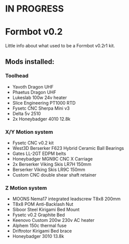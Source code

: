 # IN PROGRESS

# Formbot v0.2
Little info about what used to be a Formbot v0.2r1 kit.

## Mods installed:

### Toolhead
- Yavoth Dragon UHF
- Phaetus Dragon UHF
- Lukeslab 100w 24v heater
- Slice Engineering PT1000 RTD
- Fysetc CNC Sherpa Mini v3
- Delta 5v 2510
- 2x Honeybadger 4010 12.8k

### X/Y Motion system
- Fysetc CNC v0.2 kit
- West3D Berserker F623 Hybrid Ceramic Ball Bearings
- Gates LL-2GT EDPM belts
- Honeybadger MGN9C CNC X Carriage
- 2x Berserker Viking Skis LR7H 150mm
- Berserker Viking Skis LR9C 150mm
- Custom CNC double shear shaft retainer

### Z Motion system
- MOONS Nema17 integrated leadscrew T8x8 200mm
- T8x8 POM Anti-Backlash Nut
- Siboor Steel Kirigami Bed Mount
- Fysetc v0.2 Graphite Bed
- Keenovo Custom 200w 230v AC heater
- Alphem 150c thermal fuse
- Driftrotor Kirigami Bed brace
- Honeybadger 3010 13.8k
